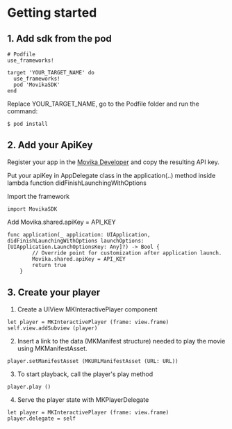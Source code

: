 # Getting started

## 1. Add sdk from the pod

```
# Podfile
use_frameworks!

target 'YOUR_TARGET_NAME' do
  use_frameworks!
  pod 'MovikaSDK'
end

```

Replace YOUR_TARGET_NAME, go to the Podfile folder and run the command:

```
$ pod install
```

## 2. Add your ApiKey

Register your app in the [Movika Developer](https://developer.movika.com) and copy the resulting API key.

Put your apiKey in AppDelegate class in the application(..) method inside lambda function didFinishLaunchingWithOptions

Import the framework

```
import MovikaSDK
```

Add Movika.shared.apiKey = API_KEY

```
func application(_ application: UIApplication, didFinishLaunchingWithOptions launchOptions: [UIApplication.LaunchOptionsKey: Any]?) -> Bool {
        // Override point for customization after application launch.
        Movika.shared.apiKey = API_KEY
        return true
    }
```

## 3. Create your player

1. Create a UIView MKInteractivePlayer component

```
let player = MKInteractivePlayer (frame: view.frame)
self.view.addSubview (player)
```
   
2. Insert a link to the data (MKManifest structure) needed to play the movie using MKManifestAsset.

```
player.setManifestAsset (MKURLManifestAsset (URL: URL))
```

3. To start playback, call the player's play method

```
player.play ()
```

4. Serve the player state with MKPlayerDelegate
```
let player = MKInteractivePlayer (frame: view.frame)
player.delegate = self
```
